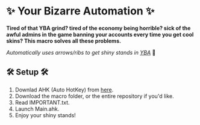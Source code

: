 # ✨ Your Bizarre Automation ✨

**Tired of that YBA grind? tired of the economy being horrible? sick of the awful admins in the game banning your accounts every time you get cool skins? This macro solves all these problems.**

*Automatically uses arrows/ribs to get shiny stands in [YBA](https://www.roblox.com/games/2809202155)* 🏹

## 🛠 Setup 🛠
1. Downlad AHK (Auto HotKey) from [here](https://www.autohotkey.com/).
2. Download the macro folder, or the entire repository if you'd like.
3. Read IMPORTANT.txt.
4. Launch Main.ahk.
5. Enjoy your shiny stands!
